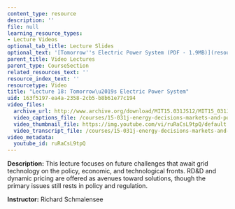 ```yaml
---
content_type: resource
description: ''
file: null
learning_resource_types:
- Lecture Videos
optional_tab_title: Lecture Slides
optional_text: '[Tomorrow''s Electric Power System (PDF - 1.9MB)](resources/mit15_031js12_lec18)'
parent_title: Video Lectures
parent_type: CourseSection
related_resources_text: ''
resource_index_text: ''
resourcetype: Video
title: "Lecture 18: Tomorrow\u2019s Electric Power System"
uid: 163f5197-ea4a-2358-2cb5-b8b61e77c194
video_files:
  archive_url: http://www.archive.org/download/MIT15.031JS12/MIT15_031JS12_lec18_300k.mp4
  video_captions_file: /courses/15-031j-energy-decisions-markets-and-policies-spring-2012/bb69c323965a5680b5c0672680889525_ruRaCsL9tpQ.vtt
  video_thumbnail_file: https://img.youtube.com/vi/ruRaCsL9tpQ/default.jpg
  video_transcript_file: /courses/15-031j-energy-decisions-markets-and-policies-spring-2012/e17daccf09f80910dd78ede7ab41526c_ruRaCsL9tpQ.pdf
video_metadata:
  youtube_id: ruRaCsL9tpQ
---
```


**Description:** This lecture focuses on future challenges that await grid technology on the policy, economic, and technological fronts. RD&D and dynamic pricing are offered as avenues toward solutions, though the primary issues still rests in policy and regulation.

**Instructor:** Richard Schmalensee